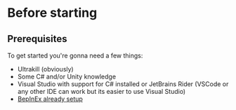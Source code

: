 # Before starting
## Prerequisites

To get started you're gonna need a few things:  

* Ultrakill (obviously)
* Some C# and/or Unity knowledge
* Visual Studio with support for C# installed or JetBrains Rider (VSCode or any other IDE can work but its easier to use Visual Studio)
* [BepInEx already setup](https://docs.bepinex.dev/articles/dev_guide/plugin_tutorial/1_setup.html)